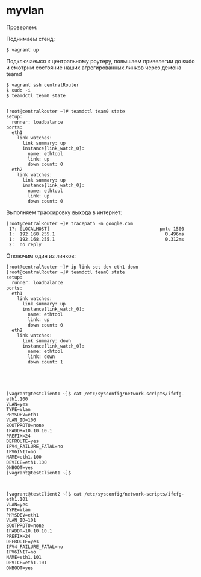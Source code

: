 # myvlan






Проверяем:

Поднимаем стенд:

    $ vagrant up

Подключаемся к центральному роутеру, повышаем привелегии до sudo и смотрим состояние наших агрегированных линков через демона teamd

    $ vagrant ssh centralRouter
    $ sudo -i
    $ teamdctl team0 state


    [root@centralRouter ~]# teamdctl team0 state
    setup:
      runner: loadbalance
    ports:
      eth1
        link watches:
          link summary: up
          instance[link_watch_0]:
            name: ethtool
            link: up
            down count: 0
      eth2
        link watches:
          link summary: up
          instance[link_watch_0]:
            name: ethtool
            link: up
            down count: 0

Выполняем трассировку выхода в интернет:

    [root@centralRouter ~]# tracepath -n google.com
     1?: [LOCALHOST]                                         pmtu 1500
     1:  192.168.255.1                                         0.496ms 
     1:  192.168.255.1                                         0.312ms 
     2:  no reply


Отключим один из линков:

    [root@centralRouter ~]# ip link set dev eth1 down
    [root@centralRouter ~]# teamdctl team0 state
    setup:
      runner: loadbalance
    ports:
      eth1
        link watches:
          link summary: up
          instance[link_watch_0]:
            name: ethtool
            link: up
            down count: 0
      eth2
        link watches:
          link summary: down
          instance[link_watch_0]:
            name: ethtool
            link: down
            down count: 1





    [vagrant@testClient1 ~]$ cat /etc/sysconfig/network-scripts/ifcfg-eth1.100 
    VLAN=yes
    TYPE=Vlan
    PHYSDEV=eth1
    VLAN_ID=100
    BOOTPROTO=none
    IPADDR=10.10.10.1
    PREFIX=24
    DEFROUTE=yes
    IPV4_FAILURE_FATAL=no
    IPV6INIT=no
    NAME=eth1.100
    DEVICE=eth1.100
    ONBOOT=yes
    [vagrant@testClient1 ~]$ 



    [vagrant@testClient2 ~]$ cat /etc/sysconfig/network-scripts/ifcfg-eth1.101
    VLAN=yes
    TYPE=Vlan
    PHYSDEV=eth1
    VLAN_ID=101
    BOOTPROTO=none
    IPADDR=10.10.10.1
    PREFIX=24
    DEFROUTE=yes
    IPV4_FAILURE_FATAL=no
    IPV6INIT=no
    NAME=eth1.101
    DEVICE=eth1.101
    ONBOOT=yes










